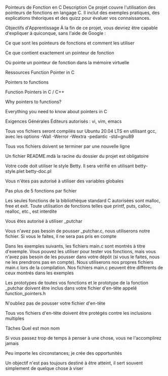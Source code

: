 Pointeurs de Fonction en C
Description
Ce projet couvre l'utilisation des pointeurs de fonctions en langage C. Il inclut des exemples pratiques, des explications théoriques et des quizz pour évaluer vos connaissances.

Objectifs d'Apprentissage
À la fin de ce projet, vous devriez être capable d'expliquer à quiconque, sans l'aide de Google :

Ce que sont les pointeurs de fonctions et comment les utiliser

Ce que contient exactement un pointeur de fonction

Où pointe un pointeur de fonction dans la mémoire virtuelle

Ressources
Function Pointer in C

Pointers to functions

Function Pointers in C / C++

Why pointers to functions?

Everything you need to know about pointers in C

Exigences Générales
Éditeurs autorisés : vi, vim, emacs

Tous vos fichiers seront compilés sur Ubuntu 20.04 LTS en utilisant gcc, avec les options -Wall -Werror -Wextra -pedantic -std=gnu89

Tous vos fichiers doivent se terminer par une nouvelle ligne

Un fichier README.mdà la racine du dossier du projet est obligatoire

Votre code doit utiliser le style Betty. Il sera vérifié en utilisant betty-style.plet betty-doc.pl

Vous n'êtes pas autorisé à utiliser des variables globales

Pas plus de 5 fonctions par fichier

Les seules fonctions de la bibliothèque standard C autorisées sont malloc, free et exit. Toute utilisation de fonctions telles que printf, puts, calloc, realloc, etc., est interdite

Vous êtes autorisé à utiliser _putchar

Vous n'avez pas besoin de pousser _putchar.c, nous utiliserons notre fichier. Si vous le faites, il ne sera pas pris en compte

Dans les exemples suivants, les fichiers main.c sont montrés à titre d'exemple. Vous pouvez les utiliser pour tester vos fonctions, mais vous n'avez pas besoin de les pousser dans votre dépôt (si vous le faites, nous ne les prendrons pas en compte). Nous utiliserons nos propres fichiers main.c lors de la compilation. Nos fichiers main.c peuvent être différents de ceux montrés dans les exemples

Les prototypes de toutes vos fonctions et le prototype de la fonction _putchar doivent être inclus dans votre fichier d'en-tête appelé function_pointers.h

N'oubliez pas de pousser votre fichier d'en-tête

Tous vos fichiers d'en-tête doivent être protégés contre les inclusions multiples

Tâches
Quel est mon nom

Si vous passez trop de temps à penser à une chose, vous ne l'accomplirez jamais

Peu importe les circonstances; je crée des opportunités

Un objectif n'est pas toujours destiné à être atteint, il sert souvent simplement de quelque chose à viser
